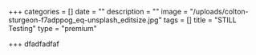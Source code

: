 +++
categories = []
date = ""
description = ""
image = "/uploads/colton-sturgeon-f7adppog_eq-unsplash_editsize.jpg"
tags = []
title = "STILL Testing"
type = "premium"

+++
dfadfadfaf
